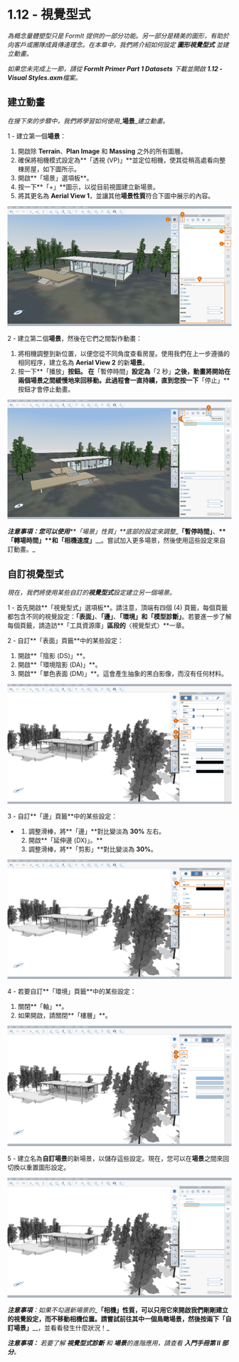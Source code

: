 # 1.12 - 視覺型式

_為概念量體塑型只是 FormIt 提供的一部分功能。另一部分是精美的圖形，有助於向客戶或團隊成員傳達理念。在本章中，我們將介紹如何設定_ _**圖形視覺型式**_ _並建立動畫。_

_如果您未完成上一節，請從_ _**FormIt Primer Part 1 Datasets**_ _下載並開啟_ _**1.12 - Visual Styles.axm**檔案。_

## **建立動畫**

_在接下來的步驟中，我們將學習如何使用__**場景**__建立動畫。_

1 - 建立第一個**場景**：

1. 開啟除 **Terrain**、**Plan Image** 和 **Massing** 之外的所有圖層。
2. 確保將相機模式設定為**「透視 \(VP\)」**並定位相機，使其從稍高處看向整棟房屋，如下圖所示。
3. 開啟**「場景」選項板**。
4. 按一下**「+」**圖示，以從目前視圖建立新場景。
5. 將其更名為 **Aerial View 1**，並讓其他**場景性質**符合下圖中展示的內容。

![](../../.gitbook/assets/0%20%2817%29.png)

2 - 建立第二個**場景**，然後在它們之間製作動畫：

1. 將相機調整到新位置，以便您從不同角度查看房屋。使用我們在上一步遵循的相同程序，建立名為 **Aerial View 2** 的新**場景**。
2. 按一下**「播放」**按鈕。 在**「暫停時間」**設定為**「2 秒」**之後，動畫將開始在兩個場景之間緩慢地來回移動。此過程會一直持續，直到您按一下**「停止」**按鈕才會停止動畫。

![](../../.gitbook/assets/1%20%2812%29.png)

_**注意事項：**__您可以使用__**「場景」性質」**底部的設定來調整__**「暫停時間」**、__**「轉場時間」**和__**「相機速度」**__。嘗試加入更多場景，然後使用這些設定來自訂動畫。_

## **自訂視覺型式**

_現在，我們將使用某些自訂的**視覺型式**設定建立另一個場景。_

1 - 首先開啟**「視覺型式」選項板**。請注意，頂端有四個 \(4\) 頁籤，每個頁籤都包含不同的視覺設定：**「表面」**、**「邊」**、**「環境」**和**「模型診斷」**。若要進一步了解每個頁籤，請造訪**「工具資源庫」**區段的**〈視覺型式〉**一章。

2 - 自訂**「表面」頁籤**中的某些設定：

1. 開啟**「陰影 \(DS\)」**。
2. 開啟**「環境陰影 \(DA\)」**。
3. 開啟**「單色表面 \(DM\)」**。這會產生抽象的黑白影像，而沒有任何材料。

![](../../.gitbook/assets/2%20%2820%29.png)

3 - 自訂**「邊」頁籤**中的某些設定：

* 
   1. 調整滑棒，將**「邊」**對比變淡為 **30%** 左右。
   2. 開啟**「延伸邊 \(DX\)」。**
   3. 調整滑棒，將**「剪影」**對比變淡為 **30%**。

![](../../.gitbook/assets/3%20%2811%29.png)

4 - 若要自訂**「環境」頁籤**中的某些設定：

1. 關閉**「軸」**。
2. 如果開啟，請關閉**「樓層」**。

![](../../.gitbook/assets/4%20%288%29.png)

5 - 建立名為**自訂場景**的新場景，以儲存這些設定。現在，您可以在**場景**之間來回切換以重置圖形設定。

![](../../.gitbook/assets/5%20%286%29.png)

_**注意事項**：如果不勾選新場景的__**「相機」**__性質，可以只用它來開啟我們剛剛建立的視覺設定，而不移動相機位置。請嘗試前往其中一個鳥瞰場景，然後按兩下__**「自訂場景」**__，並看看發生什麼狀況！_

_**注意事項：**_ _若要了解_ _**視覺型式診斷**_ _和_ _**場景**的進階應用，請查看_ _**入門手冊第 II 部分**。_

